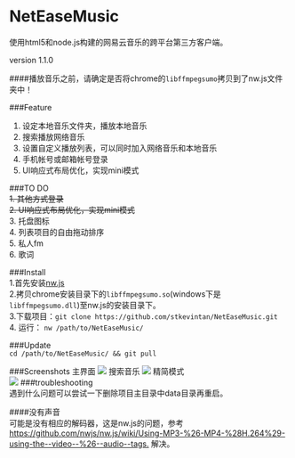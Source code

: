 # NetEaseMusic  

使用html5和node.js构建的网易云音乐的跨平台第三方客户端。

version 1.1.0

####播放音乐之前，请确定是否将chrome的`libffmpegsumo`拷贝到了nw.js文件夹中！

###Feature  
1. 设定本地音乐文件夹，播放本地音乐
2. 搜索播放网络音乐
3. 设置自定义播放列表，可以同时加入网络音乐和本地音乐
4. 手机帐号或邮箱帐号登录
5. UI响应式布局优化，实现mini模式

###TO DO    
~~1. 其他方式登录~~  
~~2. UI响应式布局优化，实现mini模式~~  
3. 托盘图标  
4. 列表项目的自由拖动排序    
5. 私人fm  
6. 歌词  


###Install  
1.首先安装[nw.js](https://github.com/nwjs/nw.js)  
2.拷贝chrome安装目录下的`libffmpegsumo.so`(windows下是`libffmpegsumo.dll`)至nw.js的安装目录下。        
3.下载项目：`git clone https://github.com/stkevintan/NetEaseMusic.git`    
4. 运行： `nw /path/to/NetEaseMusic/`  

###Update  
`cd /path/to/NetEaseMusic/ && git pull`  

###Screenshots
主界面
<img src="http://7xiyak.com1.z0.glb.clouddn.com/s23.png" />
搜索音乐
<img src="http://7xiyak.com1.z0.glb.clouddn.com/s24.png" />
精简模式  
<img src="http://7xiyak.com1.z0.glb.clouddn.com/s25.png" />
###troubleshooting  
遇到什么问题可以尝试一下删除项目主目录中data目录再重启。  

####没有声音  
可能是没有相应的解码器，这是nw.js的问题，参考 <https://github.com/nwjs/nw.js/wiki/Using-MP3-%26-MP4-%28H.264%29-using-the--video--%26--audio--tags.> 解决。  
